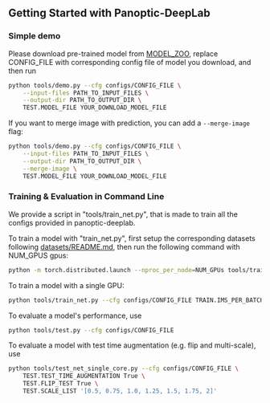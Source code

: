 ## Getting Started with Panoptic-DeepLab

### Simple demo
Please download pre-trained model from [MODEL_ZOO](MODEL_ZOO.md), replace CONFIG_FILE with
corresponding config file of model you download, and then run

```bash
python tools/demo.py --cfg configs/CONFIG_FILE \
    --input-files PATH_TO_INPUT_FILES \
    --output-dir PATH_TO_OUTPUT_DIR \
    TEST.MODEL_FILE YOUR_DOWNLOAD_MODEL_FILE
```

If you want to merge image with prediction, you can add a `--merge-image` flag:
```bash
python tools/demo.py --cfg configs/CONFIG_FILE \
    --input-files PATH_TO_INPUT_FILES \
    --output-dir PATH_TO_OUTPUT_DIR \
    --merge-image \
    TEST.MODEL_FILE YOUR_DOWNLOAD_MODEL_FILE
```

### Training & Evaluation in Command Line
We provide a script in "tools/train_net.py", that is made to train
all the configs provided in panoptic-deeplab.

To train a model with "train_net.py", first
setup the corresponding datasets following
[datasets/README.md](https://github.com/bowenc0221/panoptic-deeplab/blob/master/datasets/README.md),
then run the following command with NUM_GPUS gpus:
```bash
python -m torch.distributed.launch --nproc_per_node=NUM_GPUs tools/train_net.py --cfg configs/CONFIG_FILE
```

To train a model with a single GPU:
```bash
python tools/train_net.py --cfg configs/CONFIG_FILE TRAIN.IMS_PER_BATCH 1 GPUS '(0, )'
```

To evaluate a model's performance, use
```bash
python tools/test.py --cfg configs/CONFIG_FILE
```

To evaluate a model with test time augmentation (e.g. flip and multi-scale), use
```bash
python tools/test_net_single_core.py --cfg configs/CONFIG_FILE \
    TEST.TEST_TIME_AUGMENTATION True \
    TEST.FLIP_TEST True \
    TEST.SCALE_LIST '[0.5, 0.75, 1.0, 1.25, 1.5, 1.75, 2]'
```
